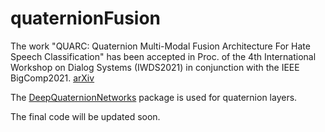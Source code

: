 # quaternionFusion
The work "QUARC: Quaternion Multi-Modal Fusion Architecture For Hate Speech Classification" has been accepted in Proc. of the 4th International Workshop on Dialog Systems (IWDS2021) in conjunction with the IEEE BigComp2021. [arXiv](https://arxiv.org/abs/2012.08312)

The [DeepQuaternionNetworks](https://github.com/gaudetcj/DeepQuaternionNetworks) package is used for quaternion layers. 

The final code will be updated soon.
